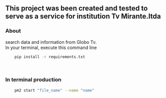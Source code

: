 ## This project was been created and tested to serve as a service for institution Tv Mirante.ltda

### About
search data and information from Globo Tv. 
<br>
In your terminal, execute this command line 
<br>

``` bash
    pip install -r requirements.txt
```

<br>

### In terminal production

``` bash
    pm2 start "file_name" --name "name" 
```